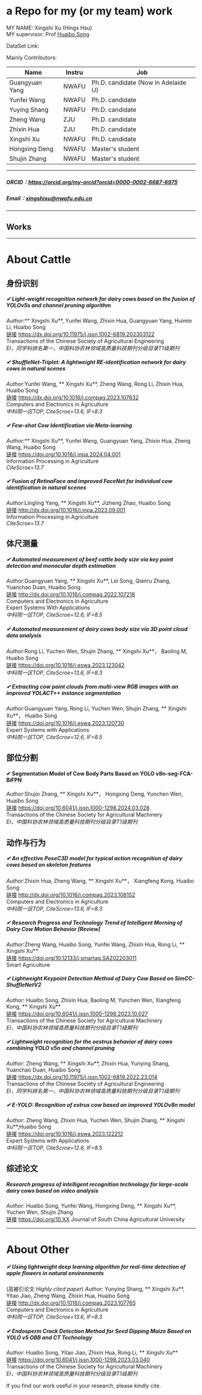# a Repo for my (or my team) work

MY NAME: Xingshi Xu (Hings Hsu)  
MY supervisor: Prof [Huaibo Song](https://cmee.nwsuaf.edu.cn/szdw/gjzcry/318457.htm)  

  DataSet Link: 

Mainly Contributors:


| Name           | Instru      | Job   |
| ------------ | ------------ | -------------- |
| Guangyuan Yang| NWAFU        | Ph.D. candidate (Now in Adelaide U) |
| Yunfei Wang  | NWAFU        | Ph.D. candidate|
| Yuying Shang | NWAFU        | Ph.D. candidate|
| Zheng Wang   | ZJU          | Ph.D. candidate|
| Zhixin Hua   | ZJU          | Ph.D. candidate |
| Xingshi Xu   | NWAFU        | Ph.D. candidate |
| Hongxing Deng| NWAFU        | Master's student  |
| Shujin Zhang | NWAFU        | Master's student  |



----------
##### ORCID：https://orcid.org/my-orcid?orcid=0000-0002-6687-6975
##### Email：xingshixu@nwafu.edu.cn
----------
## Works
----------
# About Cattle
## 身份识别
#####  &#x2714; Light-weight recognition network for dairy cows based on the fusion of YOLOv5s and channel pruning algorithm
_Author_:** Xingshi Xu**, Yunfei Wang, Zhixin Hua, Guangyuan Yang, Huimin Li, Huaibo Song  
[链接](https://dx.doi.org/10.11975/j.issn.1002-6819.202303122) https://dx.doi.org/10.11975/j.issn.1002-6819.202303122  
Transactions of the Chinese Society of Agricultural Engineering  
_EI，同学科排名第一，中国科协农林领域高质量科技期刊分级目录T1级期刊_  

#####  &#x2714; ShuffleNet-Triplet: A lightweight RE-identification network for dairy cows in natural scenes
_Author_:Yunfei Wang, ** Xingshi Xu**, Zheng Wang, Rong Li, Zhixin Hua, Huaibo Song  
[链接](https://dx.doi.org/10.1016/j.compag.2023.107632) https://dx.doi.org/10.1016/j.compag.2023.107632  
Computers and Electronics in Agriculture  
_中科院一区TOP, CiteScroe=13.6, IF=8.3_  

#####  &#x2714; Few-shot Cow Identification via Meta-learning  
_Author_:** Xingshi Xu**, Yunfei Wang, Guangyuan Yang, Zhixin Hua, Zheng Wang, Huaibo Song  
[链接](https://doi.org/10.1016/j.inpa.2024.04.001) https://doi.org/10.1016/j.inpa.2024.04.001  
Information Processing in Agriculture   
_CiteScroe=13.7_  


#####  &#x2714; Fusion of RetinaFace and improved FaceNet for individual cow identification in natural scenes  
_Author_:Lingling Yang, ** Xingshi Xu**, Jizheng Zhao, Huaibo Song  
[链接](http://dx.doi.org/10.1016/j.inpa.2023.09.001) http://dx.doi.org/10.1016/j.inpa.2023.09.001  
Information Processing in Agriculture   
_CiteScroe=13.7_  


## 体尺测量
#####  &#x2714; Automated measurement of beef cattle body size via key point detection and monocular depth estimation
_Author_:Guangyuan Yang, ** Xingshi Xu**, Lei Song, Qianru Zhang, Yuanchao Duan, Huaibo Song  
[链接](http://dx.doi.org/10.1016/j.compag.2022.107218) http://dx.doi.org/10.1016/j.compag.2022.107218  
Computers and Electronics in Agriculture   
Expert Systems With Applications  
_中科院一区TOP, CiteScroe=12.6, IF=8.5_  

#####  &#x2714; Automated measurement of dairy cows body size via 3D point cloud data analysis
_Author_:Rong Li, Yuchen Wen, Shujin Zhang, ** Xingshi Xu**， Baoling M, Huaibo Song  
[链接](https://doi.org/10.1016/j.eswa.2023.123042) https://doi.org/10.1016/j.eswa.2023.123042  
_中科院一区TOP, CiteScroe=13.6, IF=8.3_   

#####  &#x2714; Extracting cow point clouds from multi-view RGB images with an improved YOLACT++ instance segmentation
_Author_:Guangyuan Yang, Rong Li, Yuchen Wen, Shujin Zhang, ** Xingshi Xu**， Huaibo Song  
[链接](https://doi.org/10.1016/j.eswa.2023.120730) https://doi.org/10.1016/j.eswa.2023.120730  
Expert Systems with Applications  
_中科院一区TOP, CiteScroe=12.6, IF=8.5_  

## 部位分割
####  &#x2714; Segmentation Model of Cow Body Parts Based on YOLO v8n-seg-FCA-BiFPN  
_Author_:Shujin Zhang, ** Xingshi Xu**， Hongxing Deng, Yunchen Wen, Huaibo Song  
[链接](https://doi.org/10.6041/j.issn.1000-1298.2024.03.028) https://doi.org/10.6041/j.issn.1000-1298.2024.03.028    
Transactions of the Chinese Society for Agricultural Machinery  
_EI，中国科协农林领域高质量科技期刊分级目录T1级期刊_  


## 动作与行为
#####  &#x2714; An effective PoseC3D model for typical action recognition of dairy cows based on skeleton features
_Author_:Zhixin Hua, Zheng Wang, ** Xingshi Xu**， Xiangfeng Kong, Huaibo Song  
[链接](http://dx.doi.org/10.1016/j.compag.2023.108152) http://dx.doi.org/10.1016/j.compag.2023.108152  
Computers and Electronics in Agriculture  
_中科院一区TOP, CiteScroe=13.6, IF=8.3_  


#####  &#x2714; Research Progress and Technology Trend of Intelligent Morning of Dairy Cow Motion Behavior [Review]
_Author_:Zheng Wang, Huaibo Song, Yunfei Wang, Zhixin Hua, Rong Li, ** Xingshi Xu**  
[链接](https://doi.org/10.12133/j.smartag.SA202203011) https://doi.org/10.12133/j.smartag.SA202203011  
Smart Agriculture   


#####  &#x2714; Lightweight Keypoint Detection Method of Dairy Cow Based on SimCC-ShuffleNetV2
_Author_: Huaibo Song, Zhixin Hua, Baoling M, Yunchen Wen, Xiangfeng Kong, ** Xingshi Xu**  
[链接](https://doi.org/10.6041/j.issn.1000-1298.2023.10.027) https://doi.org/10.6041/j.issn.1000-1298.2023.10.027  
Transactions of the Chinese Society for Agricultural Machinery  
_EI，中国科协农林领域高质量科技期刊分级目录T1级期刊_  

#####  &#x2714; Lightweight recognition for the oestrus behavior of dairy cows combining YOLO v5n and channel pruning
_Author_: Zheng Wang, ** Xingshi Xu**, Zhixin Hua, Yunying Shang, Yuanchao Duan, Huaibo Song  
[链接](https://dx.doi.org/10.11975/j.issn.1002-6819.2022.23.014) https://dx.doi.org/10.11975/j.issn.1002-6819.2022.23.014  
Transactions of the Chinese Society of Agricultural Engineering  
_EI，同学科排名第一，中国科协农林领域高质量科技期刊分级目录T1级期刊_  

#####  &#x2714; E-YOLO: Recognition of estrus cow based on improved YOLOv8n model
_Author_: Zheng Wang,  Zhixin Hua, Yuchen Wen, Shujin Zhang, ** Xingshi Xu**,Huaibo Song  
[链接](https://doi.org/10.1016/j.eswa.2023.122212) https://doi.org/10.1016/j.eswa.2023.122212  
Expert Systems with Applications  
_中科院一区TOP, CiteScroe=12.6, IF=8.5_  

## 综述论文 
##### Research progress of intelligent recognition technology for large-scale dairy cows based on video analysis   
_Author_: Huaibo Song, Yunfei Wang, Hongxing Deng, ** Xingshi Xu**, Yuchen Wen, Shujin Zhang  
[链接](https://doi.org/10.XX) https://doi.org/10.XX
Journal of South China Agricultural University 


---------
# About Other
#####  &#x2714; Using lightweight deep learning algorithm for real-time detection of apple flowers in natural environments
(高被引论文 _Highly cited paper_)
_Author_: Yunying Shang, ** Xingshi Xu**, Yitao Jiao, Zheng Wang, Zhixin Hua, Huaibo Song  
[链接](http://dx.doi.org/10.1016/j.compag.2023.107765) http://dx.doi.org/10.1016/j.compag.2023.107765  
Computers and Electronics in Agriculture  
_中科院一区TOP, CiteScroe=13.6, IF=8.3_  

#####  &#x2714; Endosperm Crack Detection Method for Seed Dipping Maize Based on YOLO v5 OBB and CT Technology
_Author_: Huaibo Song, Yitao Jiao, Zhixin Hua, Rong Li, ** Xingshi Xu**  
[链接](https://doi.org/10.6041/j.issn.1000-1298.2023.03.040) https://doi.org/10.6041/j.issn.1000-1298.2023.03.040  
Transactions of the Chinese Society for Agricultural Machinery  
_EI，中国科协农林领域高质量科技期刊分级目录T1级期刊_  

If you find our work useful in your research, please kindly cite.  
